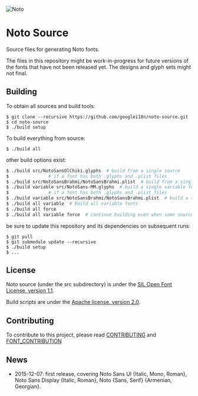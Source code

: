![Noto](images/noto.png)

# Noto Source

Source files for generating Noto fonts.

The files in this repository might be work-in-progress for future versions of the fonts that have not been released yet. 
The designs and glyph sets might not final.

## Building

To obtain all sources and build tools:

```
$ git clone --recursive https://github.com/googlei18n/noto-source.git
$ cd noto-source
$ ./build setup
```
To build everything from source:

```
$ ./build all
```

other build options exist:

```bash
$ ./build src/NotoSansOlChiki.glyphs  # build from a single source
$               # if a font has both .glyphs and .plist files
$ ./build src/NotoSansBrahmi/NotoSansBrahmi.plist  # build from a single source
$ ./build variable src/NotoSans-MM.glyphs  # build a single variable font
$               # if a font has both .glyphs and .plist files
$ ./build variable src/NotoSansBrahmi/NotoSansBrahmi.plist  # build a single variable font
$ ./build all variable  # build all variable fonts
$ ./build all force
$ ./build all variable force  # continue building even when some sources fail
```

be sure to update this repository and its dependencies on subsequent runs:

```
$ git pull
$ git submodule update --recursive
$ ./build setup
$ ...
```

## License

Noto source (under the src subdirectory) is under the [SIL Open Font License, version 1.1](src/LICENSE).

Build scripts are under the [Apache license, version 2.0](LICENSE).

## Contributing

To contribute to this project, please read [CONTRIBUTING](CONTRIBUTING.md) and [FONT_CONTRIBUTION](FONT_CONTRIBUTION.md)

## News

* 2015-12-07: first release, covering Noto Sans UI {Italic, Mono, Roman}, Noto Sans Display {Italic, Roman}, Noto {Sans, Serif} {Armenian, Georgian}.

